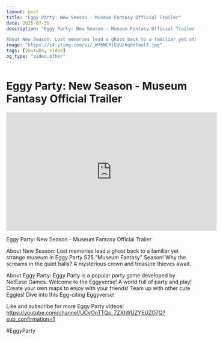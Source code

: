```yaml
---
layout: post
title: "Eggy Party: New Season - Museum Fantasy Official Trailer"
date: 2025-07-30
description: "Eggy Party: New Season - Museum Fantasy Official Trailer

About New Season: Lost memories lead a ghost back to a familiar yet strange museum in Eggy Par..."
image: "https://i4.ytimg.com/vi/_W76NCHlEqU/hqdefault.jpg"
tags: [youtube, video]
og_type: "video.other"
---
```


<script type="application/ld+json">
{
  "@context": "http://schema.org",
  "@type": "VideoObject",
  "name": "Eggy Party: New Season - Museum Fantasy Official Trailer",
  "description": "Eggy Party: New Season - Museum Fantasy Official Trailer\n\nAbout New Season: Lost memories lead a ghost back to a familiar yet strange museum in Eggy Party S25 \\\"Museum Fantasy\\\" Season! Why the screams in the quiet halls? A mysterious crown and treasure thieves await. \n\nAbout Eggy Party: Eggy Party is a popular party game developed by NetEase Games. Welcome to the Eggyverse! A world full of party and play! Create your own maps to enjoy with your friends! Team up with other cute Eggies! Dive into this Egg-citing Eggyverse!\n\nLike and subscribe for more Eggy Party videos! https://youtube.com/channel/UCvOnTTQp_7ZXtWUZYEUZO7Q?sub_confirmation=1 \n\n#EggyParty",
  "thumbnailUrl": "https://i4.ytimg.com/vi/_W76NCHlEqU/hqdefault.jpg",
  "uploadDate": "2025-07-30T06:11:36",
  "embedUrl": "https://www.youtube.com/embed/_W76NCHlEqU",
  "publisher": {
    "@type": "Person",
    "name": "Celo Zaga"
  },
  "mainEntityOfPage": {
    "@type": "WebPage",
    "@id": "https://celozaga.github.io/2025/07/30/eggy-party:-new-season---museum-fantasy-official-trailer-_W76NCHlEqU.html"
  },
  "duration": "PT0M0S"
}
</script>

<script type="application/ld+json">
{
  "@context": "http://schema.org",
  "@type": "BlogPosting",
  "headline": "Eggy Party: New Season - Museum Fantasy Official Trailer",
  "image": "https://i4.ytimg.com/vi/_W76NCHlEqU/hqdefault.jpg",
  "publisher": {
    "@type": "Person",
    "name": "Celo Zaga"
  },
  "url": "https://celozaga.github.io/2025/07/30/eggy-party:-new-season---museum-fantasy-official-trailer-_W76NCHlEqU.html",
  "datePublished": "2025-07-30T06:11:36",
  "dateCreated": "2025-07-30T06:11:36",
  "dateModified": "2025-07-30T06:11:36",
  "description": "Eggy Party: New Season - Museum Fantasy Official Trailer\n\nAbout New Season: Lost memories lead a ghost back to a familiar yet strange museum in Eggy Par...",
  "author": {
    "@type": "Person",
    "name": "Celo Zaga"
  },
  "mainEntityOfPage": {
    "@type": "WebPage",
    "@id": "https://celozaga.github.io/2025/07/30/eggy-party:-new-season---museum-fantasy-official-trailer-_W76NCHlEqU.html"
  }
}
</script>

<h1 class="youtube-post-title">Eggy Party: New Season - Museum Fantasy Official Trailer</h1>

<iframe width="560" height="315" src="https://www.youtube.com/embed/_W76NCHlEqU" class="youtube-post-embed" frameborder="0" allowfullscreen></iframe>

<p class="youtube-post-description">Eggy Party: New Season - Museum Fantasy Official Trailer

About New Season: Lost memories lead a ghost back to a familiar yet strange museum in Eggy Party S25 "Museum Fantasy" Season! Why the screams in the quiet halls? A mysterious crown and treasure thieves await. 

About Eggy Party: Eggy Party is a popular party game developed by NetEase Games. Welcome to the Eggyverse! A world full of party and play! Create your own maps to enjoy with your friends! Team up with other cute Eggies! Dive into this Egg-citing Eggyverse!

Like and subscribe for more Eggy Party videos! https://youtube.com/channel/UCvOnTTQp_7ZXtWUZYEUZO7Q?sub_confirmation=1 

#EggyParty</p>
